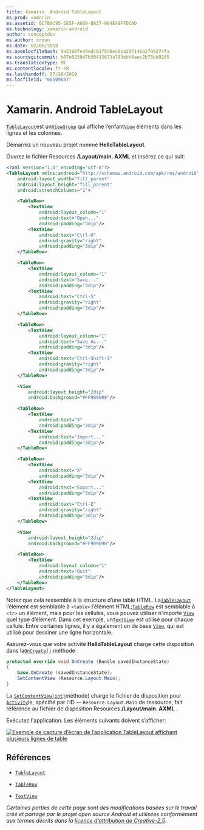 ```yaml
---
title: Xamarin. Android TableLayout
ms.prod: xamarin
ms.assetid: 0C7B9C95-5E5F-A069-BA37-984E49F7DCAD
ms.technology: xamarin-android
author: conceptdev
ms.author: crdun
ms.date: 02/06/2018
ms.openlocfilehash: 9a5186fe49edc81f5d6ec8ca297146a27a0274fa
ms.sourcegitcommit: b07e0259d7b30413673a793ebf4aec2b75bb9285
ms.translationtype: MT
ms.contentlocale: fr-FR
ms.lasthandoff: 07/26/2019
ms.locfileid: "68509687"
---
```

# <a name="xamarinandroid-tablelayout"></a>Xamarin. Android TableLayout

[`TableLayout`](xref:Android.Widget.TableLayout)est un[`ViewGroup`](xref:Android.Views.ViewGroup)
qui affiche l’enfant[`View`](xref:Android.Views.View)
éléments dans les lignes et les colonnes.

Démarrez un nouveau projet nommé **HelloTableLayout**.

Ouvrez le fichier Resources **/Layout/main. AXML** et insérez ce qui suit:

```xml
<?xml version="1.0" encoding="utf-8"?>
<TableLayout xmlns:android="http://schemas.android.com/apk/res/android"
    android:layout_width="fill_parent"
    android:layout_height="fill_parent"
    android:stretchColumns="1">

    <TableRow>
        <TextView
            android:layout_column="1"
            android:text="Open..."
            android:padding="3dip"/>
        <TextView
            android:text="Ctrl-O"
            android:gravity="right"
            android:padding="3dip"/>
    </TableRow>

    <TableRow>
        <TextView
            android:layout_column="1"
            android:text="Save..."
            android:padding="3dip"/>
        <TextView
            android:text="Ctrl-S"
            android:gravity="right"
            android:padding="3dip"/>
    </TableRow>

    <TableRow>
        <TextView
            android:layout_column="1"
            android:text="Save As..."
            android:padding="3dip"/>
        <TextView
            android:text="Ctrl-Shift-S"
            android:gravity="right"
            android:padding="3dip"/>
    </TableRow>

    <View
        android:layout_height="2dip"
        android:background="#FF909090"/>

    <TableRow>
        <TextView
            android:text="X"
            android:padding="3dip"/>
        <TextView
            android:text="Import..."
            android:padding="3dip"/>
    </TableRow>

    <TableRow>
        <TextView
            android:text="X"
            android:padding="3dip"/>
        <TextView
            android:text="Export..."
            android:padding="3dip"/>
        <TextView
            android:text="Ctrl-E"
            android:gravity="right"
            android:padding="3dip"/>
    </TableRow>

    <View
        android:layout_height="2dip"
        android:background="#FF909090"/>

    <TableRow>
        <TextView
            android:layout_column="1"
            android:text="Quit"
            android:padding="3dip"/>
    </TableRow>
</TableLayout>
```

Notez que cela ressemble à la structure d’une table HTML. La[`TableLayout`](xref:Android.Widget.TableLayout)
l’élément est semblable à `<table>` l’élément HTML;[`TableRow`](xref:Android.Widget.TableRow)
est semblable à `<tr>` un élément, mais pour les cellules, vous pouvez utiliser n’importe [`View`](xref:Android.Views.View) quel type d’élément. Dans cet exemple, un[`TextView`](xref:Android.Widget.TextView)
est utilisé pour chaque cellule. Entre certaines lignes, il y a également un de base [`View`](xref:Android.Views.View), qui est utilisé pour dessiner une ligne horizontale.

Assurez-vous que votre activité **HelloTableLayout** charge cette disposition dans la[`OnCreate()`](xref:Android.App.Activity.OnCreate*)
méthode

```csharp
protected override void OnCreate (Bundle savedInstanceState)
{
    base.OnCreate (savedInstanceState);
    SetContentView (Resource.Layout.Main);
}
```

La [`SetContentView(int)`](xref:Android.App.Activity.SetContentView*)méthode) charge le fichier de disposition pour [`Activity`](xref:Android.App.Activity)le, spécifié par l’ID &mdash; `Resource.Layout.Main` de ressource, fait référence au fichier de disposition Resources **/Layout/main. AXML** .

Exécutez l'application. Les éléments suivants doivent s’afficher:

[![Exemple de capture d’écran de l’application TableLayout affichant plusieurs lignes de table](table-layout-images/helloviews3.png)](table-layout-images/helloviews3.png#lightbox)



## <a name="references"></a>Références

-   [`TableLayout`](xref:Android.Widget.TableLayout) 

-   [`TableRow`](xref:Android.Widget.TableRow) 

-   [`TextView`](xref:Android.Widget.TextView) 

*Certaines parties de cette page sont des modifications basées sur le travail créé et partagé par le projet open source Android et utilisées conformément aux termes décrits dans la*
[*licence d’attribution de Creative-2,5*](http://creativecommons.org/licenses/by/2.5/).
